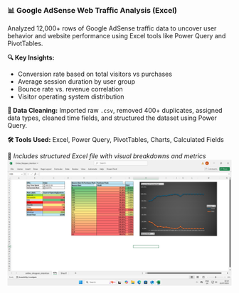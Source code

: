 ### 📊 Google AdSense Web Traffic Analysis (Excel)

Analyzed 12,000+ rows of Google AdSense traffic data to uncover user behavior and website performance using Excel tools like Power Query and PivotTables.

**🔍 Key Insights:**
- Conversion rate based on total visitors vs purchases
- Average session duration by user group
- Bounce rate vs. revenue correlation
- Visitor operating system distribution

**🧼 Data Cleaning:** Imported raw `.csv`, removed 400+ duplicates, assigned data types, cleaned time fields, and structured the dataset using Power Query.

**🛠️ Tools Used:** Excel, Power Query, PivotTables, Charts, Calculated Fields

📂 *Includes structured Excel file with visual breakdowns and metrics*
![Preview](./Screenshot.png)
